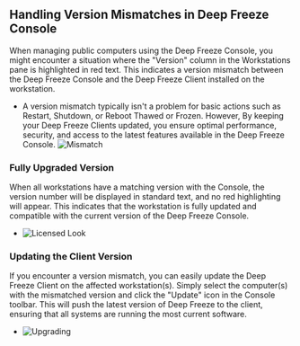 ## Handling Version Mismatches in Deep Freeze Console

When managing public computers using the Deep Freeze Console, you might encounter a situation where the "Version" column in the Workstations pane is highlighted in red text. This indicates a version mismatch between the Deep Freeze Console and the Deep Freeze Client installed on the workstation.
- A version mismatch typically isn't a problem for basic actions such as Restart, Shutdown, or Reboot Thawed or Frozen. However, By keeping your Deep Freeze Clients updated, you ensure optimal performance, security, and access to the latest features available in the Deep Freeze Console.
![Mismatch](https://github.com/user-attachments/assets/ededaaf3-df2e-4d8d-be2a-88eba51f7391)


### Fully Upgraded Version

When all workstations have a matching version with the Console, the version number will be displayed in standard text, and no red highlighting will appear. This indicates that the workstation is fully updated and compatible with the current version of the Deep Freeze Console.
- ![Licensed Look](https://github.com/user-attachments/assets/7f9b5175-a308-4f2f-a77e-66cb6772cc4d)


### Updating the Client Version

If you encounter a version mismatch, you can easily update the Deep Freeze Client on the affected workstation(s). Simply select the computer(s) with the mismatched version and click the "Update" icon in the Console toolbar. This will push the latest version of Deep Freeze to the client, ensuring that all systems are running the most current software.
- ![Upgrading](https://github.com/user-attachments/assets/76d52119-8e54-4e92-a5f4-c13508966d6d)
